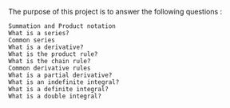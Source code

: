 The purpose of this project is to answer the following questions :

    Summation and Product notation
    What is a series?
    Common series
    What is a derivative?
    What is the product rule?
    What is the chain rule?
    Common derivative rules
    What is a partial derivative?
    What is an indefinite integral?
    What is a definite integral?
    What is a double integral?

